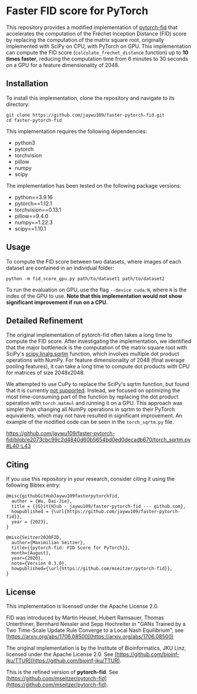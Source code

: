 # Faster FID score for PyTorch

This repository provides a modified implementation of [pytorch-fid](https://github.com/mseitzer/pytorch-fid) that accelerates the computation of the Fréchet Inception Distance (FID) score by replacing the computation of the matrix square root, originally implemented with SciPy on CPU, with PyTorch on GPU. This implementation can compute the FID score (`calculate_frechet_distance` function) up to **10 times faster**, reducing the computation time from 6 minutes to 30 seconds on a GPU for a feature dimensionality of 2048.

## Installation

To install this implementation, clone the repository and navigate to its directory:
```
git clone https://github.com/jaywu109/faster-pytorch-fid.git
cd faster-pytorch-fid
```
This implementation requires the following dependencies:
- python3
- pytorch
- torchvision
- pillow
- numpy
- scipy

The implementation has been tested on the following package versions:
- python==3.9.16 
- pytorch==1.12.1
- torchvision==0.13.1
- pillow==9.4.0 
- numpy==1.22.3  
- scipy==1.10.1 

## Usage

To compute the FID score between two datasets, where images of each dataset are contained in an individual folder:
```
python -m fid_score_gpu.py path/to/dataset1 path/to/dataset2
```

To run the evaluation on GPU, use the flag `--device cuda:N`, where `N` is the index of the GPU to use. **Note that this implementation would not show significant improvement if run on a CPU.**

## Detailed Refinement

The original implementation of pytorch-fid often takes a long time to compute the FID score. After investigating the implementation, we identified that the major bottleneck is the computation of the matrix square root with SciPy's [scipy.linalg.sqrtm](https://github.com/scipy/scipy/blob/v1.10.1/scipy/linalg/_matfuncs_sqrtm.py#L117-L210) function, which involves multiple dot product operations with NumPy. For feature dimensionality of 2048 (final average pooling features), it can take a long time to compute dot products with CPU for matrices of size 2048x2048.

We attempted to use CuPy to replace the SciPy's sqrtm function, but found that it is currently [not supported](https://docs.cupy.dev/en/stable/reference/comparison.html). Instead, we focused on optimizing the most time-consuming part of the function by replacing the dot product operation with `torch.matmul` and running it on a GPU. This approach was simpler than changing all NumPy operations in sqrtm to their PyTorch equivalents, which may not have resulted in significant improvement. An example of the modified code can be seen in the `torch_sqrtm.py` file.

https://github.com/jaywu109/faster-pytorch-fid/blob/e2073cbc99c2d4840d60b5654bd0ed0decadb670/torch_sqrtm.py#L40-L43


## Citing

If you use this repository in your research, consider citing it using the following Bibtex entry:

```
@misc{githubGitHubJaywu109fasterpytorchfid,
  author = {Wu, Dai-Jie},
  title = {{G}it{H}ub - jaywu109/faster-pytorch-fid --- github.com},
  howpublished = {\url{https://github.com/jaywu109/faster-pytorch-fid}},
  year = {2023},
}

@misc{Seitzer2020FID,
  author={Maximilian Seitzer},
  title={{pytorch-fid: FID Score for PyTorch}},
  month={August},
  year={2020},
  note={Version 0.3.0},
  howpublished={\url{https://github.com/mseitzer/pytorch-fid}},
}
```

## License

This implementation is licensed under the Apache License 2.0.

FID was introduced by Martin Heusel, Hubert Ramsauer, Thomas Unterthiner, Bernhard Nessler and Sepp Hochreiter in "GANs Trained by a Two Time-Scale Update Rule Converge to a Local Nash Equilibrium", see [https://arxiv.org/abs/1706.08500](https://arxiv.org/abs/1706.08500)

The original implementation is by the Institute of Bioinformatics, JKU Linz, licensed under the Apache License 2.0.
See [https://github.com/bioinf-jku/TTUR](https://github.com/bioinf-jku/TTUR).

This is the refined version of **pytorch-fid**. See [https://github.com/mseitzer/pytorch-fid](https://github.com/mseitzer/pytorch-fid).
